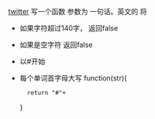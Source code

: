 [twitter]()
写一个函数 参数为 一句话。英文的  将
- 如果字符超过140字， 返回false
- 如果是空字符  返回false
- 以#开始
- 每个单词首字母大写
    function(str){
        
        return "#"+
    }